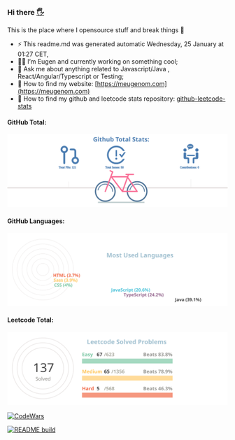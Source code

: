### Hi there <a href="https://">🖐</a>

This is the place where I opensource stuff and break things :rofl:

- ⚡  This readme.md was generated automatic Wednesday, 25 January at 01:27 CET,
- 👨‍💼 I’m Eugen and currently working on something cool;
- 💬 Ask me about anything related to Javascript/Java , React/Angular/Typescript or Testing;
- 📀 How to find my website: [https://meugenom.com](https://meugenom.com)
- 💾 How to find my github and leetcode stats repository: [github-leetcode-stats](https://github.com/meugenom/github-leetcode-stats)

#### GitHub Total:
![chart-bar](/assets/github-total-bicycle.svg)

#### GitHub Languages:
![chart-bar](/assets/github-languages-sledge.svg)

#### Leetcode Total:
![chart-bar](/assets/leetcode-total-info-circle.svg)

[![CodeWars](https://www.codewars.com/users/meugenom/badges/small?theme=light)](https://www.codewars.com/users/meugenom)

[![README build](https://github.com/meugenom/meugenom/actions/workflows/main.yaml/badge.svg)](https://github.com/meugenom/meugenom/actions/workflows/main.yaml)

